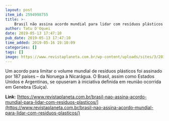 ```yaml
---
layout: post
item_id: 2594998755
title: >-
    Brasil não assina acordo mundial para lidar com resíduos plásticos
author: Tatu D'Oquei
date: 2019-05-13 17:47:10
pub_date: 2019-05-13 17:47:10
time_added: 2019-05-16 19:10:09
categories: []
tags: []
image: https://www.revistaplaneta.com.br/wp-content/uploads/sites/3/2019/02/vanatu-lixoplastico-praia.jpg
---
```


Um acordo para limitar o volume mundial de resíduos plásticos foi assinado por 187 países – da Noruega à Nicarágua. O Brasil, assim como Estados Unidos e Argentinas, se opuseram à iniciativa definida em reunião ocorrida em Genebra (Suíça).

**Link:** [https://www.revistaplaneta.com.br/brasil-nao-assina-acordo-mundial-para-lidar-com-residuos-plasticos/](https://www.revistaplaneta.com.br/brasil-nao-assina-acordo-mundial-para-lidar-com-residuos-plasticos/)

